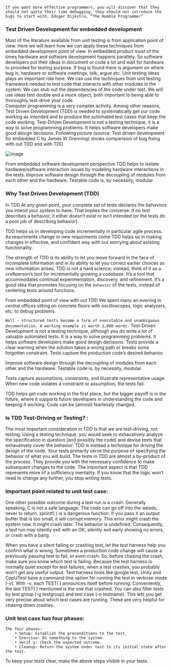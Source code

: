` If you want more effective programmers, you will discover that they should not waste their time debugging, they should not introduce the bugs to start with.
                                          Edsger Dijkstra, “The Humble Programmer”
`
### Test Driven Development for embedded development
Most of the literature available from unit testing is from application point of view. Here we will learn how we can apply these techniques from embedded development point of view. In embedded product most of the times hardware and software development happens parallely. So software developers put their ideas in document or code a lot and wait for hardware to provided for testing purpose. If bug is found there is argument on where bug is, hardware or software meetings, talk, argue etc. Unit testing ideas plays an important role here. We can use the techniques from unit testing framework needed to test code that interacts with other modules in the system. We can stub out the dependencies of the code under test. We will use ideas test double and a mock object, both important to being able to thoroughly test-drive your code. <br>
Computer programming is a very complex activity. Among other reasons, Test Driven Development (TDD) is needed to systematically get our code working as intended and to produce the
automated test cases that keep the code working. Test-Driven Development is not a testing technique, it is a way to solve programming problems. It helps software developers make good design decisions. Following picture (source: Test driven development for embedded C by James W Grenning) shows comparision of bug fixing with out TDD and with TDD

![image](https://user-images.githubusercontent.com/10434795/152630601-9082acb4-da92-4eea-9dc1-5faaadd3be22.png)

From embedded software development perspective TDD helps to isolate hardware/software interaction issues by modeling hardware interactions in the tests. Improve software design through the decoupling of modules from each other and the hardware. Testable code is, by necessity, modular.

### Why Test Driven Development (TDD)
In TDD At any given point, your complete set of tests declares the behaviors you intend your system to have. That implies the converse: if no test describes a
behavior, it either doesn’t exist or isn’t intended (or the tests do a poor job of describing behavior).

TDD helps us in developing code incrementally in particular agile process. As requriments change or new requirments come TDD helps us in making changes in effective, and confident way with out worrying about existing functionality.

The strength of TDD is its ability to let you move forward in the face of incomplete information and in its ability to let you correct earlier choices as new information arises. TDD is not a hard science; instead, think of it as a craftperson’s tool for incrementally growing a codebase. It’s a tool that accommodates
continual experimentation, discovery, and refinement. It’s a good idea that promotes focusing on the `behavior` of the tests, instead of centering tests
around functions.

From embedded point of view with out TDD We spent many an evening in central offices sitting on concrete floors with oscilloscopes, logic analyzers, etc. to debug problems.

`Well - structured tests become a form of executable and unambiguous documentation. A working example is worth 1,000 words.` Test-Driven Development is not a testing technique, although you do write a lot of valuable automated tests. It is a way to solve programming problems. It helps software developers make good design decisions.
Tests provide a clear warning when the solution takes a wrong path or breaks some forgotten constraint. Tests capture the production code’s desired behavior.

Improve software design through the decoupling of modules from each other and the hardware. Testable code is, by necessity, modular. 

Tests capture assumptions, constraints, and illustrate representative usage. When new code violates a constraint or assumption, the tests fail.

TDD helps get code working in the first place, but the bigger payoff is in the future, where it supports future developers in understanding the code and keeping it working. Code can be (almost) fearlessly changed.


### Is TDD Test-Driving or Testing? :

The most important consideration in TDD is that we are test-driving, not testing. Using a testing technique, you would seek to exhaustively analyze the specification
in question (and possibly the code) and devise tests that exhaustively cover the behavior. TDD is instead a technique for driving the design of the code. Your tests primarily serve the purpose of specifying the behavior of what you will build. The tests in TDD are almost a by-product of the process. They provide you with the necessary confidence to make subsequent changes to the code. The important aspect is that TDD represents more of a sufficiency mentality. If you know that the logic won’t need to change any further, you stop writing tests.

### Important point related to unit test case:

One other possible outcome during a test run is a crash. Generally speaking, C is not a safe language. The code can go off into the weeds, never to return. sprintf( ) is a dangerous function. If you pass it an output buffer that is too small, it will corrupt memory. This error might crash the system now. It might crash later. The behavior is undefined. Consequently, a test run may silently exit with an OK, silently exit early showing no errors, or crash with a bang.

When you have a silent failing or crashing test, let the test harness help you confirm what is wrong. Sometimes a production code change will cause a previously passing test to fail, or even crash. So, before chasing the crash, make sure you know which test is failing. Because the test harness is normally quiet except for test failures, when a test crashes, you probably won’t get any useful output. Test harness tools like google test, Unity and CppUTest have a command-line option for running the test in verbose mode (-v). With -v, each TEST( ) announces itself before running. Conveniently, the last TEST( ) mentioned is the one that crashed. You can also filter tests by test group (-g testgroup) and test case (-n testname). This lets you get very precise about which test cases are running. These are very helpful for chasing down crashes.

### Unit test case has four phases:
    The four phases:
        • Setup: Establish the preconditions to the test.
        • Exercise: Do something to the system.
        • Verif y: Check the expected outcome.
        • Cleanup: Return the system under test to its initial state after the test.
        
To keep your tests clear, make the above steps visible in your tests.
